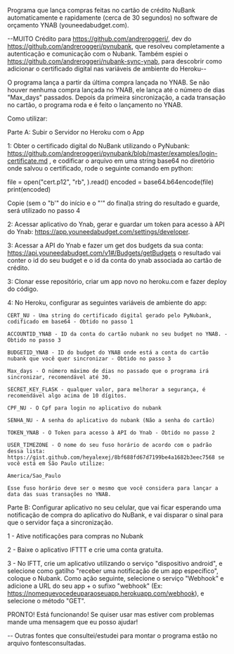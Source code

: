 Programa que lança compras feitas no cartão de crédito NuBank automaticamente e rapidamente (cerca de 30 segundos) no software de orçamento YNAB (youneedabudget.com).

--MUITO Crédito para https://github.com/andreroggeri/, dev do https://github.com/andreroggeri/pynubank, que resolveu completamente a autenticação e comunicação com o Nubank. Também espiei o https://github.com/andreroggeri/nubank-sync-ynab, para descobrir como adicionar o certificado digital nas variáveis de ambiente do Heroku--

O programa lança a partir da última compra lançada no YNAB. Se não houver nenhuma compra lançada no YNAB, ele lança até o número de dias "Max_days" passados. Depois da primeira sincronização, a cada transação no cartão, o programa roda e é feito o lançamento no YNAB.

Como utilizar:

Parte A: Subir o Servidor no Heroku com o App

  1: Obter o certificado digital do NuBank utilizando o PyNubank:
  https://github.com/andreroggeri/pynubank/blob/master/examples/login-certificate.md , e  codificar o arquivo em uma string base64 no diretório onde salvou o certificado, rode o seguinte comando em python:

file = open("cert.p12", "rb", ).read()
encoded = base64.b64encode(file)
print(encoded)

  Copie (sem o "b'" do início e o "'" do final)a string do resultado e guarde, será utilizado no passo 4


  2: Acessar aplicativo do Ynab, gerar e guardar um token para acesso à API do Ynab: https://app.youneedabudget.com/settings/developer.

  3: Acessar a API do Ynab e fazer um get dos budgets da sua conta:
  https://api.youneedabudget.com/v1#/Budgets/getBudgets o resultado vai conter o id do seu budget e o id da conta do ynab associada ao cartão de crédito.

  3: Clonar esse repositório, criar um app novo no heroku.com e fazer deploy do código.

  4: No Heroku, configurar as seguintes variáveis de ambiente do app:

    CERT_NU - Uma string do certificado digital gerado pelo PyNubank, codificado em base64 - Obtido no passo 1

    ACCOUNTID_YNAB - ID da conta do cartão nubank no seu budget no YNAB. - Obtido no passo 3

    BUDGETID_YNAB - ID do budget do YNAB onde está a conta do cartão nubank que você quer sincronizar - Obtido no passo 3

    Max_days - O número máximo de dias no passado que o programa irá sincronizar, recomendável até 30.

    SECRET_KEY_FLASK - qualquer valor, para melhorar a segurança, é recomendável algo acima de 10 dígitos.
    
    CPF_NU - O Cpf para login no aplicativo do nubank

    SENHA_NU - A senha do aplicativo do nubank (Não a senha do cartão)

    TOKEN_YNAB - O Token para acesso à API do Ynab - Obtido no passo 2

    USER_TIMEZONE - O nome do seu fuso horário de acordo com o padrão dessa lista: https://gist.github.com/heyalexej/8bf688fd67d7199be4a1682b3eec7568 se você está em São Paulo utilize:

    America/Sao_Paulo

    Esse fuso horário deve ser o mesmo que você considera para lançar a data das suas transações no YNAB.


Parte B: Configurar aplicativo no seu celular, que vai ficar esperando uma notificação de compra do aplicativo do NuBank, e vai disparar o sinal para que o servidor faça a sincronização.

  1 - Ative notificações para compras no Nubank

  2 - Baixe o aplicativo IFTTT e crie uma conta gratuita.

  3 - No IFTT, crie um aplicativo utilizando o serviço "dispositivo android", e selecione como gatilho "receber uma notificação de um app específico", coloque o Nubank. Como ação seguinte, selecione o serviço "Webhook" e adicione a URL do seu app + o sufixo "webhook" (Ex: https://nomequevocedeuparaoseuapp.herokuapp.com/webhook), e selecione o método "GET".

PRONTO! Está funcionando! Se quiser usar mas estiver com problemas mande uma mensagem que eu posso ajudar!



-- Outras fontes que consultei/estudei para montar o programa estão no arquivo fontesconsultadas.
